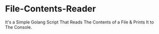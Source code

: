 # File-Contents-Reader
It's a Simple Golang Script That Reads The Contents of a File &amp; Prints It to The Console.
